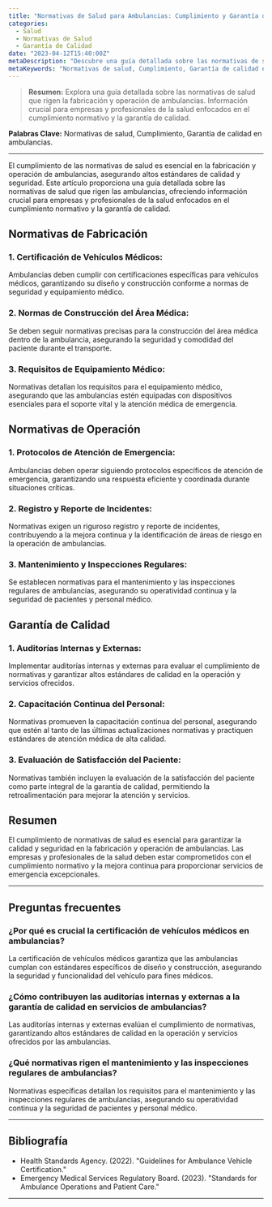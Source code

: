 ```yaml
---
title: "Normativas de Salud para Ambulancias: Cumplimiento y Garantía de Calidad"
categories:
  - Salud
  - Normativas de Salud
  - Garantía de Calidad
date: "2023-04-12T15:40:00Z"
metaDescription: "Descubre una guía detallada sobre las normativas de salud que rigen la fabricación y operación de ambulancias. Información crucial para empresas y profesionales de la salud enfocados en el cumplimiento normativo y la garantía de calidad."
metaKeywords: "Normativas de salud, Cumplimiento, Garantía de calidad en ambulancias"
---
```


> **Resumen:** Explora una guía detallada sobre las normativas de salud que rigen la fabricación y operación de ambulancias. Información crucial para empresas y profesionales de la salud enfocados en el cumplimiento normativo y la garantía de calidad.

**Palabras Clave:** Normativas de salud, Cumplimiento, Garantía de calidad en ambulancias.

---

El cumplimiento de las normativas de salud es esencial en la fabricación y operación de ambulancias, asegurando altos estándares de calidad y seguridad. Este artículo proporciona una guía detallada sobre las normativas de salud que rigen las ambulancias, ofreciendo información crucial para empresas y profesionales de la salud enfocados en el cumplimiento normativo y la garantía de calidad.

## Normativas de Fabricación

### 1. **Certificación de Vehículos Médicos:**
Ambulancias deben cumplir con certificaciones específicas para vehículos médicos, garantizando su diseño y construcción conforme a normas de seguridad y equipamiento médico.

### 2. **Normas de Construcción del Área Médica:**
Se deben seguir normativas precisas para la construcción del área médica dentro de la ambulancia, asegurando la seguridad y comodidad del paciente durante el transporte.

### 3. **Requisitos de Equipamiento Médico:**
Normativas detallan los requisitos para el equipamiento médico, asegurando que las ambulancias estén equipadas con dispositivos esenciales para el soporte vital y la atención médica de emergencia.

## Normativas de Operación

### 1. **Protocolos de Atención de Emergencia:**
Ambulancias deben operar siguiendo protocolos específicos de atención de emergencia, garantizando una respuesta eficiente y coordinada durante situaciones críticas.

### 2. **Registro y Reporte de Incidentes:**
Normativas exigen un riguroso registro y reporte de incidentes, contribuyendo a la mejora continua y la identificación de áreas de riesgo en la operación de ambulancias.

### 3. **Mantenimiento y Inspecciones Regulares:**
Se establecen normativas para el mantenimiento y las inspecciones regulares de ambulancias, asegurando su operatividad continua y la seguridad de pacientes y personal médico.

## Garantía de Calidad

### 1. **Auditorías Internas y Externas:**
Implementar auditorías internas y externas para evaluar el cumplimiento de normativas y garantizar altos estándares de calidad en la operación y servicios ofrecidos.

### 2. **Capacitación Continua del Personal:**
Normativas promueven la capacitación continua del personal, asegurando que estén al tanto de las últimas actualizaciones normativas y practiquen estándares de atención médica de alta calidad.

### 3. **Evaluación de Satisfacción del Paciente:**
Normativas también incluyen la evaluación de la satisfacción del paciente como parte integral de la garantía de calidad, permitiendo la retroalimentación para mejorar la atención y servicios.

## Resumen

El cumplimiento de normativas de salud es esencial para garantizar la calidad y seguridad en la fabricación y operación de ambulancias. Las empresas y profesionales de la salud deben estar comprometidos con el cumplimiento normativo y la mejora continua para proporcionar servicios de emergencia excepcionales.

---

## Preguntas frecuentes

### ¿Por qué es crucial la certificación de vehículos médicos en ambulancias?
La certificación de vehículos médicos garantiza que las ambulancias cumplan con estándares específicos de diseño y construcción, asegurando la seguridad y funcionalidad del vehículo para fines médicos.

### ¿Cómo contribuyen las auditorías internas y externas a la garantía de calidad en servicios de ambulancias?
Las auditorías internas y externas evalúan el cumplimiento de normativas, garantizando altos estándares de calidad en la operación y servicios ofrecidos por las ambulancias.

### ¿Qué normativas rigen el mantenimiento y las inspecciones regulares de ambulancias?
Normativas específicas detallan los requisitos para el mantenimiento y las inspecciones regulares de ambulancias, asegurando su operatividad continua y la seguridad de pacientes y personal médico.

---

## Bibliografía

- Health Standards Agency. (2022). "Guidelines for Ambulance Vehicle Certification."
- Emergency Medical Services Regulatory Board. (2023). "Standards for Ambulance Operations and Patient Care."

---
